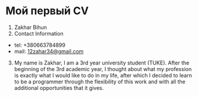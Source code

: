 # Мой первый CV

1. Zakhar Bihun
1. Contact Information

- tel: +380663784899
- mail: 12zahar34@gmail.com

3. My name is Zakhar, I am a 3rd year university student (TUKE).
   After the beginning of the 3rd academic year, I thought about what my profession is exactly what I would like to do in my life, after which I decided to learn to be a programmer through the flexibility of this work and with all the additional opportunities that it gives.
